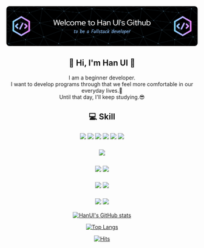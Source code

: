 <!--
**All4Comfort/All4Comfort** is a ✨ _special_ ✨ repository because its `README.md` (this file) appears on your GitHub profile.

Here are some ideas to get you started:

- 🔭 I’m currently working on ...
- 🌱 I’m currently learning ...
- 👯 I’m looking to collaborate on ...
- 🤔 I’m looking for help with ...
- 💬 Ask me about ...
- 📫 How to reach me: ...
- 😄 Pronouns: ...
- ⚡ Fun fact: ...
-->
<img src="images\github-header-bigger.png"/>
<div align="center">

## 👋 Hi, I'm Han Ul 🌱
  <p style="font-family;">
    I am a beginner developer.</br>
    I want to develop programs through that we feel more comfortable in our everyday lives.🐾</br>
    Until that day, I'll keep studying.😎
  </p>
  

  ## 💻 Skill
  <div align="CENTER">
    <!--<h3>Languages</h3>-->
    <h3>
    <!--HTML5 로고-->
    <img src="https://img.shields.io/badge/HTML5-E34F26?style=flat-square&logo=HTML5&logoColor=white" height=15/>
    <!--css3 로고-->
    <img src="https://img.shields.io/badge/css3-1572B6?style=flat-square&logo=css3&logoColor=white"/>
    <!--자바스크립트 로고-->
    <img src="https://img.shields.io/badge/javascript-F7DF1E?style=flat-square&logo=javascript&logoColor=white"/>
    <!--부트스트랩 로고-->
    <img src="https://img.shields.io/badge/bootstrap-7952B3?style=flat-square&logo=bootstrap&logoColor=white"/>
    <!--리액트 로고-->
    <img src="https://img.shields.io/badge/react-61DAFB?style=flat-square&logo=react&logoColor=white"/>
    <!--스프링부트 로고-->
    <img src="https://img.shields.io/badge/springboot-6DB33F?style=flat-square&logo=springboot&logoColor=white"/>
    </h3>
    <h3>
    <!--자바 로고-->
    <img src="https://img.shields.io/badge/Java-007396?style=flat-square&logo=java&logoColor=white">
    </h3>
    <h3>
    <!--마리아 DB 로고-->
    <img src="https://img.shields.io/badge/mariadb-003545?style=flat-square&logo=mariadb&logoColor=white"/>
    <!--마이SQL 로고-->
    <img src="https://img.shields.io/badge/mysql-4479A1?style=flat-square&logo=mysql&logoColor=white"/>
    </h3>
    <!--<h3>Tool</h3>-->
    <h3>
    <!--이클립스 로고-->
    <img src="https://img.shields.io/badge/eclipseide-2C2255?style=flat-square&logo=eclipseide&logoColor=white"/>
    <!--VS코드 로고-->
    <img src="https://img.shields.io/badge/visualstudiocode-007ACC?style=flat-square&logo=visualstudiocode&logoColor=white"/></h3>
    <!--<h3>형상 관리</h3>-->
    <h3>
    <!--깃 로고-->
    <img src="https://img.shields.io/badge/git-F05032?style=flat-square&logo=git&logoColor=white"/>
    <!--깃허브 로고-->
    <img src="https://img.shields.io/badge/github-181717?style=flat-square&logo=github&logoColor=white"/></h3>
    </hr>
  </div>

[![HanUl's GitHub stats](https://github-readme-stats.vercel.app/api?username=All4Comfort&show_icons=true&include_all_commits=true&bg_color=000000&text_color=FFFFFF&title_color=85D3FF&icon_color=E484FC)](https://github.com/All4Comfort/github-readme-stats)


[![Top Langs](https://github-readme-stats.vercel.app/api/top-langs/?username=All4Comfort&layout=compact&exclude_repo=All4Comfort,desktop-tutorial&bg_color=000000&text_color=FFFFFF&title_color=85D3FF&icon_color=E484FC)](https://github.com/All4Comfort/github-readme-stats)


<!--[![Top Langs](https://github-readme-stats.vercel.app/api/top-langs/?username=All4Comfort&exclude_repo=All4Comfort,desktop-tutorial&theme=shadow_red)](https://github.com/All4Comfort/github-readme-stats)-->

<!--
[![Readme Card](https://github-readme-stats.vercel.app/api/pin/?username=All4Comfort&repo=FestivalBoard&theme=shadow_red)](https://github.com/All4Comfort/FestivalBoard)
[![Readme Card](https://github-readme-stats.vercel.app/api/pin/?username=All4Comfort&repo=LibraryManagement&theme=shadow_red)](https://github.com/All4Comfort/LibraryManagement)
-->

<!--방문자 수 배지-->
[![Hits](https://hits.seeyoufarm.com/api/count/incr/badge.svg?url=https%3A%2F%2Fgithub.com%2Fgjbae1212%2Fhit-counter&count_bg=%23040404&title_bg=%2345A4C0&icon=&icon_color=%23E7E7E7&title=hits&edge_flat=false)](https://hits.seeyoufarm.com)
</div>